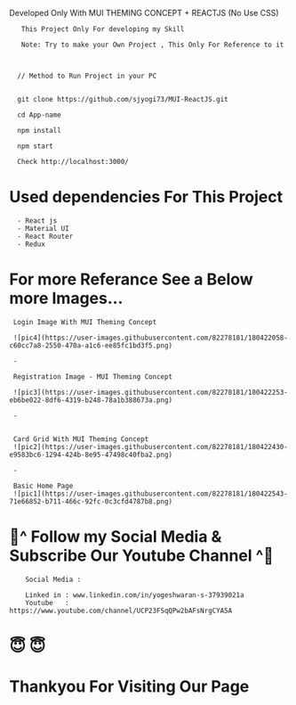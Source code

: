 Developed Only With MUI THEMING CONCEPT + REACTJS (No Use CSS)
        
       This Project Only For developing my Skill
       
       Note: Try to make your Own Project , This Only For Reference to it


     
      // Method to Run Project in your PC
       
       
      git clone https://github.com/sjyogi73/MUI-ReactJS.git
      
      cd App-name
      
      npm install
      
      npm start
      
      Check http://localhost:3000/
      
      
 # Used dependencies For This Project
      - React js
      - Material UI
      - React Router
      - Redux
      
      

 # For more Referance See a Below more Images...
  
     Login Image With MUI Theming Concept

     ![pic4](https://user-images.githubusercontent.com/82278181/180422058-c60cc7a8-2550-470a-a1c6-ee85fc1bd3f5.png)
     
     -

     Registration Image - MUI Theming Concept

     ![pic3](https://user-images.githubusercontent.com/82278181/180422253-eb6be022-8df6-4319-b248-78a1b388673a.png)
     
     -


     Card Grid With MUI Theming Concept
     ![pic2](https://user-images.githubusercontent.com/82278181/180422430-e9583bc6-1294-424b-8e95-47498c40fba2.png)
     
     -

     Basic Home Page
     ![pic1](https://user-images.githubusercontent.com/82278181/180422543-71e66852-b711-466c-92fc-0c3cfd4787b8.png)


# 🙏^ Follow my Social Media & Subscribe Our Youtube Channel ^🙏


        Social Media :

        Linked in : www.linkedin.com/in/yogeshwaran-s-37939021a
        Youtube   : https://www.youtube.com/channel/UCP23FSqQPw2bAFsNrgCYA5A

# 😇                          😇
# Thankyou For Visiting Our Page

